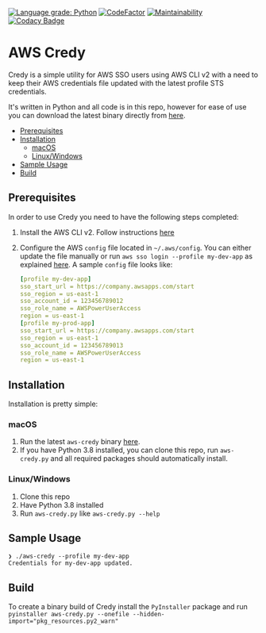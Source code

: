 [![Language grade: Python](https://img.shields.io/lgtm/grade/python/g/alanwill/aws-credy.svg?logo=lgtm&logoWidth=18)](https://lgtm.com/projects/g/alanwill/aws-credy/context:python) [![CodeFactor](https://www.codefactor.io/repository/github/alanwill/aws-credy/badge)](https://www.codefactor.io/repository/github/alanwill/aws-credy) [![Maintainability](https://api.codeclimate.com/v1/badges/16a604124c7c9dc8a9f3/maintainability)](https://codeclimate.com/github/alanwill/aws-credy/maintainability) [![Codacy Badge](https://app.codacy.com/project/badge/Grade/f178406375ff4d2abf7a616c6d020d7b)](https://www.codacy.com/manual/alanwill/aws-credy?utm_source=github.com&utm_medium=referral&utm_content=alanwill/aws-credy&utm_campaign=Badge_Grade)

# AWS Credy <!-- omit in toc -->

Credy is a simple utility for AWS SSO users using AWS CLI v2 with a need to keep their AWS credentials file updated with the latest profile STS credentials.

It's written in Python and all code is in this repo, however for ease of use you can download the latest binary directly from [here](https://github.com/alanwill/aws-credy/releases/latest).

- [Prerequisites](#prerequisites)
- [Installation](#installation)
  - [macOS](#macos)
  - [Linux/Windows](#linuxwindows)
- [Sample Usage](#sample-usage)
- [Build](#build)

## Prerequisites

In order to use Credy you need to have the following steps completed:

1. Install the AWS CLI v2. Follow instructions [here](https://docs.aws.amazon.com/cli/latest/userguide/install-cliv2.html)
2. Configure the AWS `config` file located in `~/.aws/config`. You can either update the file manually or run `aws sso login --profile my-dev-app` as explained [here](https://docs.aws.amazon.com/cli/latest/userguide/cli-configure-sso.html#sso-using-profile). A sample `config` file looks like:

   ```yaml
   [profile my-dev-app]
   sso_start_url = https://company.awsapps.com/start
   sso_region = us-east-1
   sso_account_id = 123456789012
   sso_role_name = AWSPowerUserAccess
   region = us-east-1
   [profile my-prod-app]
   sso_start_url = https://company.awsapps.com/start
   sso_region = us-east-1
   sso_account_id = 123456789013
   sso_role_name = AWSPowerUserAccess
   region = us-east-1
   ```

## Installation

Installation is pretty simple:

### macOS

1. Run the latest `aws-credy` binary [here](https://github.com/alanwill/aws-credy/releases/latest).
2. If you have Python 3.8 installed, you can clone this repo, run `aws-credy.py` and all required packages should automatically install.

### Linux/Windows

1. Clone this repo
2. Have Python 3.8 installed
3. Run `aws-credy.py` like `aws-credy.py --help`

## Sample Usage

```shell
❯ ./aws-credy --profile my-dev-app
Credentials for my-dev-app updated.
```

## Build

To create a binary build of Credy install the `PyInstaller` package and run `pyinstaller aws-credy.py --onefile --hidden-import="pkg_resources.py2_warn"`
